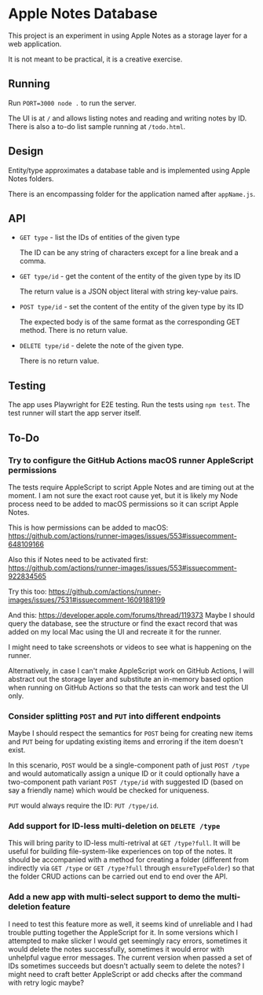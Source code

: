 # Apple Notes Database

This project is an experiment in using Apple Notes as a storage layer for a web
application.

It is not meant to be practical, it is a creative exercise.

## Running

Run `PORT=3000 node .` to run the server.

The UI is at `/` and allows listing notes and reading and writing notes by ID.
There is also a to-do list sample running at `/todo.html`.

## Design

Entity/type approximates a database table and is implemented using Apple Notes
folders.

There is an encompassing folder for the application named after `appName.js`.

## API

- `GET type` - list the IDs of entities of the given type

  The ID can be any string of characters except for a line break and a comma.

- `GET type/id` - get the content of the entity of the given type by its ID

  The return value is a JSON object literal with string key-value pairs.

- `POST type/id` - set the content of the entity of the given type by its ID

  The expected body is of the same format as the corresponding GET method.
  There is no return value.

- `DELETE type/id` - delete the note of the given type.

  There is no return value.

## Testing

The app uses Playwright for E2E testing.
Run the tests using `npm test`.
The test runner will start the app server itself.

## To-Do

### Try to configure the GitHub Actions macOS runner AppleScript permissions

The tests require AppleScript to script Apple Notes and are timing out at the
moment.
I am not sure the exact root cause yet, but it is likely my Node process need to
be added to macOS permissions so it can script Apple Notes.

This is how permissions can be added to macOS:
https://github.com/actions/runner-images/issues/553#issuecomment-648109166

Also this if Notes need to be activated first:
https://github.com/actions/runner-images/issues/553#issuecomment-922834565

Try this too:
https://github.com/actions/runner-images/issues/7531#issuecomment-1609188199

And this:
https://developer.apple.com/forums/thread/119373
Maybe I should query the database, see the structure or find the exact record
that was added on my local Mac using the UI and recreate it for the runner.

I might need to take screenshots or videos to see what is happening on the
runner.

Alternatively, in case I can't make AppleScript work on GitHub Actions,
I will abstract out the storage layer and substitute an in-memory based option
when running on GitHub Actions so that the tests can work and test the UI only.

### Consider splitting `POST` and `PUT` into different endpoints

Maybe I should respect the semantics for `POST` being for creating new items and
`PUT` being for updating existing items and erroring if the item doesn't exist.

In this scenario, `POST` would be a single-component path of just `POST /type`
and would automatically assign a unique ID or it could optionally have a
two-component path variant `POST /type/id` with suggested ID (based on say a
friendly name) which would be checked for uniqueness.

`PUT` would always require the ID: `PUT /type/id`.

### Add support for ID-less multi-deletion on `DELETE /type`

This will bring parity to ID-less multi-retrival at `GET /type?full`.
It will be useful for building file-system-like experiences on top of the notes.
It should be accompanied with a method for creating a folder (different from
indirectly via `GET /type` or `GET /type?full` through `ensureTypeFolder`) so
that the folder CRUD actions can be carried out end to end over the API.

### Add a new app with multi-select support to demo the multi-deletion feature

I need to test this feature more as well, it seems kind of unreliable and I had
trouble putting together the AppleScript for it.
In some versions which I attempted to make slicker I would get seemingly racy
errors, sometimes it would delete the notes successfully, sometimes it would
error with unhelpful vague error messages.
The current version when passed a set of IDs sometimes succeeds but doesn't
actually seem to delete the notes?
I might need to craft better AppleScript or add checks after the command with
retry logic maybe?
